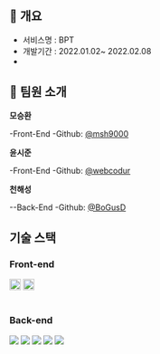 




## 📄 개요
- 서비스명 : BPT
- 개발기간 : 2022.01.02~ 2022.02.08
- 

## 🫶 팀원 소개

**모승환**

-Front-End
-Github: [@msh9000](https://github.com/msh9000)

**윤시준**

-Front-End
-Github: [@webcodur](https://github.com/webcodur)

**천해성**

--Back-End
-Github: [@BoGusD](https://github.com/BoGusD)

## 기술 스택

### Front-end

<div>
<img src="https://img.shields.io/badge/Next-black?style=for-the-badge&logo=SASS&logoColor=white" height="20px">
<img src="https://img.shields.io/badge/SASS-Pink?style=for-the-badge&logo=next.js&logoColor=white" height="20px">

</div>
<br />

### Back-end
<div>
<img src="https://img.shields.io/badge/JavaScript-F7DF1E?style=flat-square&logo=JavaScript&logoColor=white"/>
<img src="https://img.shields.io/badge/Node.js-339933?style=flat-square&logo=Node.js&logoColor=white"/>
<img src="https://img.shields.io/badge/Express-000000?style=flat-square&logo=express&logoColor=white"/>
<img src="https://img.shields.io/badge/mongoDB-47A248?style=flat-square&logo=mongoDB&logoColor=white"/>
<img src="https://img.shields.io/badge/nodemailer-686854?style=flat-square&logo=nodemailer&logoColor=white"/>
</div>




